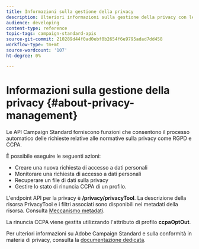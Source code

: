 ```yaml
---
title: Informazioni sulla gestione della privacy
description: Ulteriori informazioni sulla gestione della privacy con le API
audience: developing
content-type: reference
topic-tags: campaign-standard-apis
source-git-commit: 210289d44f0ad0ebf0b2654f6e9795adad7dd458
workflow-type: tm+mt
source-wordcount: '107'
ht-degree: 0%

---
```



# Informazioni sulla gestione della privacy {#about-privacy-management}

Le API Campaign Standard forniscono funzioni che consentono il processo automatico delle richieste relative alle normative sulla privacy come RGPD e CCPA.

È possibile eseguire le seguenti azioni:

* Creare una nuova richiesta di accesso a dati personali
* Monitorare una richiesta di accesso a dati personali
* Recuperare un file di dati sulla privacy
* Gestire lo stato di rinuncia CCPA di un profilo.

L&#39;endpoint API per la privacy è **/privacy/privacyTool**. La descrizione della risorsa PrivacyTool e i filtri associati sono disponibili nei metadati della risorsa. Consulta [Meccanismo metadati](../../api/using/metadata-mechanism.md).

La rinuncia CCPA viene gestita utilizzando l&#39;attributo di profilo **ccpaOptOut**.

Per ulteriori informazioni su Adobe Campaign Standard e sulla conformità in materia di privacy, consulta la [documentazione dedicata](../../start/using/privacy-requests.md).
